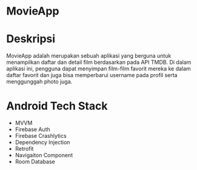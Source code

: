 # MovieApp

# Deskripsi 
MovieApp adalah merupakan sebuah aplikasi yang berguna untuk menampilkan daftar dan detail film berdasarkan pada API TMDB. Di dalam aplikasi ini, pengguna dapat menyimpan film-film favorit mereka ke dalam daftar favorit dan juga bisa memperbarui username pada profil serta menggunggah photo juga.

# Android Tech Stack 

- MVVM
- Firebase Auth
- Firebase Crashlytics
- Dependency Injection
- Retrofit
- Navigaiton Component
- Room Database

